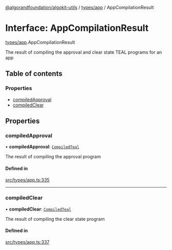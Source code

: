 [@algorandfoundation/algokit-utils](../README.md) / [types/app](../modules/types_app.md) / AppCompilationResult

# Interface: AppCompilationResult

[types/app](../modules/types_app.md).AppCompilationResult

The result of compiling the approval and clear state TEAL programs for an app

## Table of contents

### Properties

- [compiledApproval](types_app.AppCompilationResult.md#compiledapproval)
- [compiledClear](types_app.AppCompilationResult.md#compiledclear)

## Properties

### compiledApproval

• **compiledApproval**: [`CompiledTeal`](types_app.CompiledTeal.md)

The result of compiling the approval program

#### Defined in

[src/types/app.ts:335](https://github.com/algorandfoundation/algokit-utils-ts/blob/main/src/types/app.ts#L335)

___

### compiledClear

• **compiledClear**: [`CompiledTeal`](types_app.CompiledTeal.md)

The result of compiling the clear state program

#### Defined in

[src/types/app.ts:337](https://github.com/algorandfoundation/algokit-utils-ts/blob/main/src/types/app.ts#L337)
